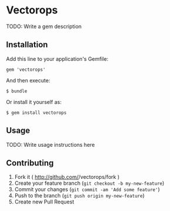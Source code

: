 # Vectorops

TODO: Write a gem description

## Installation

Add this line to your application's Gemfile:

    gem 'vectorops'

And then execute:

    $ bundle

Or install it yourself as:

    $ gem install vectorops

## Usage

TODO: Write usage instructions here

## Contributing

1. Fork it ( http://github.com/<my-github-username>/vectorops/fork )
2. Create your feature branch (`git checkout -b my-new-feature`)
3. Commit your changes (`git commit -am 'Add some feature'`)
4. Push to the branch (`git push origin my-new-feature`)
5. Create new Pull Request
